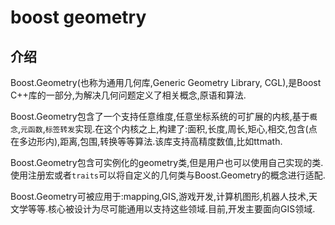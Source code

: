 # boost geometry

## 介绍

Boost.Geometry(也称为通用几何库,Generic Geometry Library, CGL),是Boost C++库的一部分,为解决几何问题定义了相关概念,原语和算法.

Boost.Geometry包含了一个支持任意维度,任意坐标系统的可扩展的内核,基于`概念`,`元函数`,`标签转发`实现.在这个内核之上,构建了:面积,长度,周长,矩心,相交,包含(点在多边形内),距离,包围,转换等等算法.该库支持高精度数值,比如ttmath.

Boost.Geometry包含可实例化的geometry类,但是用户也可以使用自己实现的类.使用注册宏或者`traits`可以将自定义的几何类与Boost.Geometry的概念进行适配.

Boost.Geometry可被应用于:mapping,GIS,游戏开发,计算机图形,机器人技术,天文学等等.核心被设计为尽可能通用以支持这些领域.目前,开发主要面向GIS领域.

